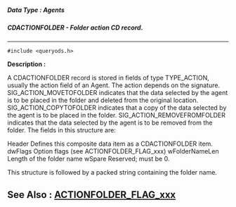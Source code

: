 ##### Data Type : Agents
##### CDACTIONFOLDER - Folder action CD record.
---
```
#include <queryods.h>
```
**Description :**

A CDACTIONFOLDER record is stored in fields of type TYPE_ACTION, usually the 
action field of an Agent.  The action depends on the signature.  
SIG_ACTION_MOVETOFOLDER indicates that the data selected by the agent is to be 
placed in the folder and deleted from the original location.  
SIG_ACTION_COPYTOFOLDER indicates that a copy of the data selected by the agent 
is to be placed in the folder.  SIG_ACTION_REMOVEFROMFOLDER indicates that the 
data selected by the agent is to be removed from the folder.  The fields in 
this structure are:

Header   Defines this composite data item as a CDACTIONFOLDER item.
dwFlags  Option flags (see ACTIONFOLDER_FLAG_xxx)
wFolderNameLen Length of the folder name
wSpare   Reserved;  must be 0.

This structure is followed by a packed string containing the folder name.

**See Also :**
[ACTIONFOLDER_FLAG_xxx](/domino-c-api-docs/reference/Symb/ACTIONFOLDER_FLAG_xxx)
---
